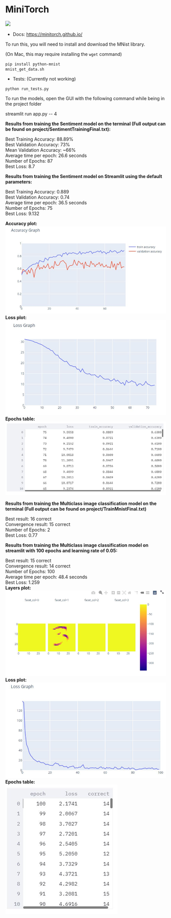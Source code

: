 # MiniTorch

<img src="https://minitorch.github.io/_images/match.png" width="100px">

* Docs: https://minitorch.github.io/

To run this, you will need to install and download the MNist library.

(On Mac, this may require installing the `wget` command)

```
pip install python-mnist
mnist_get_data.sh
```


* Tests: (Currently not working)

```
python run_tests.py
```

To run the models, open the GUI with the following command while being in the project folder

streamlit run app.py -- 4


<b>Results from training the Sentiment model on the terminal (Full output can be found on project/SentimentTrainingFinal.txt): </b>

Best Training Accuracy: 88.89%<br>
Best Validation Accuracy: 73%<br>
Mean Validation Accuracy: ~66%<br>
Average time per epoch: 26.6 seconds<br>
Number of Epochs: 87<br>
Best Loss: 8.7<br>

<b>Results from training the Sentiment model on Streamlit using the default parameters:</b>

Best Training Accuracy: 0.889<br>
Best Validation Accuracy: 0.74<br>
Average time per epoch: 36.5 seconds<br>
Number of Epochs: 75<br>
Best Loss: 9.132<br>

<b>Accuracy plot:</b>
<img src="SentimentAccuracies.JPG"> <br>
<b>Loss plot:</b>
<img src="SentimentLoss.JPG"> <br>
<b>Epochs table:</b>
<img src="SentimentTable.JPG"> <br>

<b>Results from training the Multiclass image classification model on the terminal (Full output can be found on project/TrainMnistFinal.txt)</b>

Best result: 16 correct<br>
Convergence result: 15 correct<br>
Number of Epochs: 2<br>
Best Loss: 0.77<br>

<b>Results from training the Multiclass image classification model on streamlit with 100 epochs and learning rate of 0.05:</b>

Best result: 15 correct<br>
Convergence result: 14 correct<br>
Number of Epochs: 100<br>
Average time per epoch: 48.4 seconds<br>
Best Loss: 1.259<br>
<b>Layers plot:<br>
<img src="MnistPicture.JPG"> <br>
Loss plot:<br>
<img src="MnistLoss.JPG"> <br>
Epochs table:<br>
<img src="MnistTable.JPG"> <br></b>
